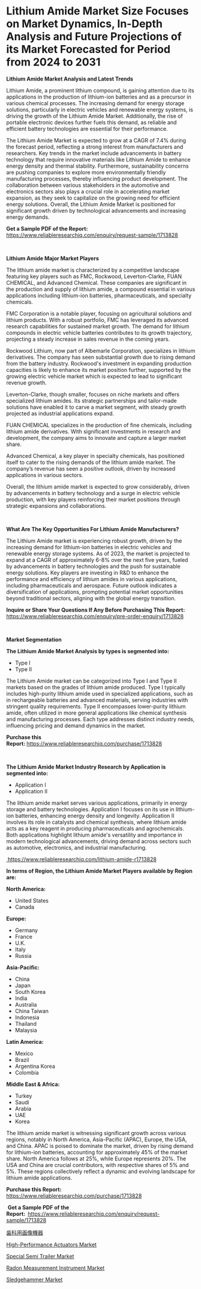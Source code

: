 <p><h1>Lithium Amide Market Size Focuses on Market Dynamics, In-Depth Analysis and Future Projections of its Market Forecasted for Period from 2024 to 2031</h1></p><p><strong>Lithium Amide Market Analysis and Latest Trends</strong></p>
<p><p>Lithium Amide, a prominent lithium compound, is gaining attention due to its applications in the production of lithium-ion batteries and as a precursor in various chemical processes. The increasing demand for energy storage solutions, particularly in electric vehicles and renewable energy systems, is driving the growth of the Lithium Amide Market. Additionally, the rise of portable electronic devices further fuels this demand, as reliable and efficient battery technologies are essential for their performance.</p><p>The Lithium Amide Market is expected to grow at a CAGR of 7.4% during the forecast period, reflecting a strong interest from manufacturers and researchers. Key trends in the market include advancements in battery technology that require innovative materials like Lithium Amide to enhance energy density and thermal stability. Furthermore, sustainability concerns are pushing companies to explore more environmentally friendly manufacturing processes, thereby influencing product development. The collaboration between various stakeholders in the automotive and electronics sectors also plays a crucial role in accelerating market expansion, as they seek to capitalize on the growing need for efficient energy solutions. Overall, the Lithium Amide Market is positioned for significant growth driven by technological advancements and increasing energy demands.</p></p>
<p><strong>Get a Sample PDF of the Report:&nbsp;</strong> <a href="https://www.reliableresearchiq.com/enquiry/request-sample/1713828?utm_campaign=101&utm_medium=2&utm_source=Github&utm_content=ia&utm_term=30102024&utm_id=lithium-amide">https://www.reliableresearchiq.com/enquiry/request-sample/1713828</a></p>
<p>&nbsp;</p>
<p><strong>Lithium Amide Major Market Players</strong></p>
<p><p>The lithium amide market is characterized by a competitive landscape featuring key players such as FMC, Rockwood, Leverton-Clarke, FUAN CHEMICAL, and Advanced Chemical. These companies are significant in the production and supply of lithium amide, a compound essential in various applications including lithium-ion batteries, pharmaceuticals, and specialty chemicals.</p><p>FMC Corporation is a notable player, focusing on agricultural solutions and lithium products. With a robust portfolio, FMC has leveraged its advanced research capabilities for sustained market growth. The demand for lithium compounds in electric vehicle batteries contributes to its growth trajectory, projecting a steady increase in sales revenue in the coming years.</p><p>Rockwood Lithium, now part of Albemarle Corporation, specializes in lithium derivatives. The company has seen substantial growth due to rising demand from the battery industry. Rockwood's investment in expanding production capacities is likely to enhance its market position further, supported by the growing electric vehicle market which is expected to lead to significant revenue growth.</p><p>Leverton-Clarke, though smaller, focuses on niche markets and offers specialized lithium amides. Its strategic partnerships and tailor-made solutions have enabled it to carve a market segment, with steady growth projected as industrial applications expand.</p><p>FUAN CHEMICAL specializes in the production of fine chemicals, including lithium amide derivatives. With significant investments in research and development, the company aims to innovate and capture a larger market share.</p><p>Advanced Chemical, a key player in specialty chemicals, has positioned itself to cater to the rising demands of the lithium amide market. The company’s revenue has seen a positive outlook, driven by increased applications in various sectors.</p><p>Overall, the lithium amide market is expected to grow considerably, driven by advancements in battery technology and a surge in electric vehicle production, with key players reinforcing their market positions through strategic expansions and collaborations.</p></p>
<p>&nbsp;</p>
<p><strong>What Are The Key Opportunities For Lithium Amide Manufacturers?</strong></p>
<p><p>The Lithium Amide market is experiencing robust growth, driven by the increasing demand for lithium-ion batteries in electric vehicles and renewable energy storage systems. As of 2023, the market is projected to expand at a CAGR of approximately 6-8% over the next five years, fueled by advancements in battery technologies and the push for sustainable energy solutions. Key players are investing in R&D to enhance the performance and efficiency of lithium amides in various applications, including pharmaceuticals and aerospace. Future outlook indicates a diversification of applications, prompting potential market opportunities beyond traditional sectors, aligning with the global energy transition.</p></p>
<p><strong>Inquire or Share Your Questions If Any Before Purchasing This Report:</strong> <a href="https://www.reliableresearchiq.com/enquiry/pre-order-enquiry/1713828?utm_campaign=101&utm_medium=2&utm_source=Github&utm_content=ia&utm_term=30102024&utm_id=lithium-amide">https://www.reliableresearchiq.com/enquiry/pre-order-enquiry/1713828</a></p>
<p>&nbsp;</p>
<p><strong>Market Segmentation</strong></p>
<p><strong>The Lithium Amide Market Analysis by types is segmented into:</strong></p>
<p><ul><li>Type I</li><li>Type II</li></ul></p>
<p><p>The Lithium Amide market can be categorized into Type I and Type II markets based on the grades of lithium amide produced. Type I typically includes high-purity lithium amide used in specialized applications, such as in rechargeable batteries and advanced materials, serving industries with stringent quality requirements. Type II encompasses lower-purity lithium amide, often utilized in more general applications like chemical synthesis and manufacturing processes. Each type addresses distinct industry needs, influencing pricing and demand dynamics in the market.</p></p>
<p><strong>Purchase this Report:&nbsp;</strong><a href="https://www.reliableresearchiq.com/purchase/1713828?utm_campaign=101&utm_medium=2&utm_source=Github&utm_content=ia&utm_term=30102024&utm_id=lithium-amide">https://www.reliableresearchiq.com/purchase/1713828</a></p>
<p>&nbsp;</p>
<p><strong>The Lithium Amide Market Industry Research by Application is segmented into:</strong></p>
<p><ul><li>Application I</li><li>Application II</li></ul></p>
<p><p>The lithium amide market serves various applications, primarily in energy storage and battery technologies. Application I focuses on its use in lithium-ion batteries, enhancing energy density and longevity. Application II involves its role in catalysts and chemical synthesis, where lithium amide acts as a key reagent in producing pharmaceuticals and agrochemicals. Both applications highlight lithium amide's versatility and importance in modern technological advancements, driving demand across sectors such as automotive, electronics, and industrial manufacturing.</p></p>
<p><a href="https://www.reliableresearchiq.com/lithium-amide-r1713828?utm_campaign=101&utm_medium=2&utm_source=Github&utm_content=ia&utm_term=30102024&utm_id=lithium-amide">&nbsp;https://www.reliableresearchiq.com/lithium-amide-r1713828</a></p>
<p><strong>In terms of Region, the Lithium Amide Market Players available by Region are:</strong></p>
<p>
    <p> <strong> North America: </strong>
        <ul>
            <li>United States</li>
            <li>Canada</li>
        </ul>
        </p> 
    <p> <strong> Europe: </strong>
        <ul>
            <li>Germany</li>
            <li>France</li>
            <li>U.K.</li>
            <li>Italy</li>
            <li>Russia</li>
        </ul>
        </p> 
    <p> <strong> Asia-Pacific: </strong>
        <ul>
            <li>China</li>
            <li>Japan</li>
            <li>South Korea</li>
            <li>India</li>
            <li>Australia</li>
            <li>China Taiwan</li>
            <li>Indonesia</li>
            <li>Thailand</li>
            <li>Malaysia</li>
        </ul>
        </p> 
    <p> <strong> Latin America: </strong>
        <ul>
            <li>Mexico</li>
            <li>Brazil</li>
            <li>Argentina Korea</li>
            <li>Colombia</li>
        </ul>
        </p> 
    <p> <strong> Middle East & Africa: </strong>
        <ul>
            <li>Turkey</li>
            <li>Saudi</li>
            <li>Arabia</li>
            <li>UAE</li>
            <li>Korea</li>
        </ul>
    </p>
    </p>
<p><p>The lithium amide market is witnessing significant growth across various regions, notably in North America, Asia-Pacific (APAC), Europe, the USA, and China. APAC is poised to dominate the market, driven by rising demand for lithium-ion batteries, accounting for approximately 45% of the market share. North America follows at 25%, while Europe represents 20%. The USA and China are crucial contributors, with respective shares of 5% and 5%. These regions collectively reflect a dynamic and evolving landscape for lithium amide applications.</p></p>
<p><strong>Purchase this Report: </strong><a href="https://www.reliableresearchiq.com/purchase/1713828?utm_campaign=101&utm_medium=2&utm_source=Github&utm_content=ia&utm_term=30102024&utm_id=lithium-amide">https://www.reliableresearchiq.com/purchase/1713828</a></p>
<p>&nbsp;<strong>Get a Sample PDF of the Report:&nbsp;&nbsp;</strong><a href="https://www.reliableresearchiq.com/enquiry/request-sample/1713828?utm_campaign=101&utm_medium=2&utm_source=Github&utm_content=ia&utm_term=30102024&utm_id=lithium-amide">https://www.reliableresearchiq.com/enquiry/request-sample/1713828</a></p>
<p><strong></strong></p>
<p><p><a href="https://github.com/lababdou/Market-Research-Report-List-6/blob/main/762652721316.md?utm_campaign=101&utm_medium=2&utm_source=Github&utm_content=ia&utm_term=30102024&utm_id=lithium-amide">歯科用画像機器</a></p><p><a href="https://issuu.com/reportprime-2/docs/high-performance-actuators-market-s_22b88f7098b194?utm_campaign=101&utm_medium=2&utm_source=Github&utm_content=ia&utm_term=30102024&utm_id=lithium-amide">High-Performance Actuators Market</a></p><p><a href="https://github.com/azucena6lzcou/Market-Research-Report-List-1/blob/main/special-semi-trailer-market.md?utm_campaign=101&utm_medium=2&utm_source=Github&utm_content=ia&utm_term=30102024&utm_id=lithium-amide">Special Semi Trailer Market</a></p><p><a href="https://issuu.com/reportprime-2/docs/radon-measurement-instrument-market_ff3a911e7c8906?utm_campaign=101&utm_medium=2&utm_source=Github&utm_content=ia&utm_term=30102024&utm_id=lithium-amide">Radon Measurement Instrument Market</a></p><p><a href="https://www.linkedin.com/pulse/opportunities-challenges-sledgehammer-market-strategic-insights-qdovf?utm_campaign=101&utm_medium=2&utm_source=Github&utm_content=ia&utm_term=30102024&utm_id=lithium-amide">Sledgehammer Market</a></p></p>